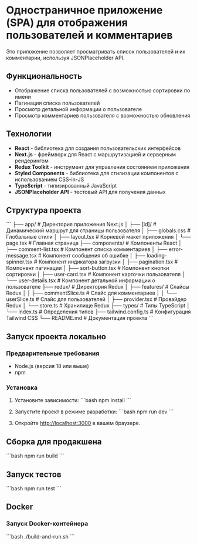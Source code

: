 # Одностраничное приложение (SPA) для отображения пользователей и комментариев

Это приложение позволяет просматривать список пользователей и их комментарии, используя JSONPlaceholder API.

## Функциональность

- Отображение списка пользователей с возможностью сортировки по имени
- Пагинация списка пользователей
- Просмотр детальной информации о пользователе
- Просмотр комментариев пользователя с возможностью обновления

## Технологии

- **React** - библиотека для создания пользовательских интерфейсов
- **Next.js** - фреймворк для React с маршрутизацией и серверным рендерингом
- **Redux Toolkit** - инструмент для управления состоянием приложения
- **Styled Components** - библиотека для стилизации компонентов с использованием CSS-in-JS
- **TypeScript** - типизированный JavaScript
- **JSONPlaceholder API** - тестовый API для получения данных

## Структура проекта

\`\`\`
├── app/ # Директория приложения Next.js
│ ├── [id]/ # Динамический маршрут для страницы пользователя
│ ├── globals.css # Глобальные стили
│ ├── layout.tsx # Корневой макет приложения
│ └── page.tsx # Главная страница
├── components/ # Компоненты React
│ ├── comment-list.tsx # Компонент списка комментариев
│ ├── error-message.tsx # Компонент сообщения об ошибке
│ ├── loading-spinner.tsx # Компонент индикатора загрузки
│ ├── pagination.tsx # Компонент пагинации
│ ├── sort-button.tsx # Компонент кнопки сортировки
│ ├── user-card.tsx # Компонент карточки пользователя
│ └── user-details.tsx # Компонент детальной информации о пользователе
├── redux/ # Директория Redux
│ ├── features/ # Слайсы Redux
│ │ ├── commentSlice.ts # Слайс для комментариев
│ │ └── userSlice.ts # Слайс для пользователей
│ ├── provider.tsx # Провайдер Redux
│ └── store.ts # Хранилище Redux
├── types/ # Типы TypeScript
│ └── index.ts # Определения типов
├── tailwind.config.ts # Конфигурация Tailwind CSS
└── README.md # Документация проекта
\`\`\`

## Запуск проекта локально

### Предварительные требования

- Node.js (версия 18 или выше)
- npm

### Установка

1. Установите зависимости:
   \`\`\`bash
   npm install
   \`\`\`

2. Запустите проект в режиме разработки:
   \`\`\`bash
   npm run dev
   \`\`\`

3. Откройте [http://localhost:3000](http://localhost:3000) в вашем браузере.

## Сборка для продакшена

\`\`\`bash
npm run build
\`\`\`

## Запуск тестов

\`\`\`bash
npm run test
\`\`\`

## Docker

### Запуск Docker-контейнера

\`\`\`bash
./build-and-run.sh
\`\`\`
